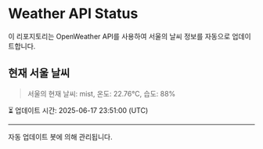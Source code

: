 
# Weather API Status

이 리포지토리는 OpenWeather API를 사용하여 서울의 날씨 정보를 자동으로 업데이트합니다.

## 현재 서울 날씨
> 서울의 현재 날씨: mist, 온도: 22.76°C, 습도: 88%

⏳ 업데이트 시간: 2025-06-17 23:51:00 (UTC)

---
자동 업데이트 봇에 의해 관리됩니다.
